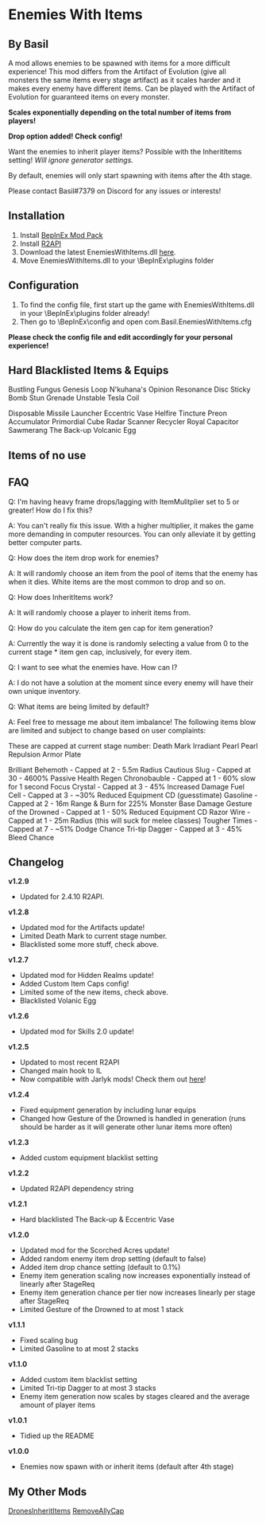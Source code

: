 # Enemies With Items
## By Basil
A mod allows enemies to be spawned with items for a more difficult experience!
This mod differs from the Artifact of Evolution (give all monsters the same items every stage artifact) as it scales harder and it makes every enemy have different items.
Can be played with the Artifact of Evolution for guaranteed items on every monster.

**Scales exponentially depending on the total number of items from players!**

**Drop option added! Check config!**

Want the enemies to inherit player items? Possible with the InheritItems setting!
*Will ignore generator settings.*

By default, enemies will only start spawning with items after the 4th stage.

Please contact Basil#7379 on Discord for any issues or interests!

## Installation
1. Install [BepInEx Mod Pack](https://thunderstore.io/package/bbepis/BepInExPack/)
2. Install [R2API](https://thunderstore.io/package/tristanmcpherson/R2API/)
3. Download the latest EnemiesWithItems.dll [here](https://thunderstore.io/package/BasilPanda/EnemiesWithItems/).
4. Move EnemiesWithItems.dll to your \BepInEx\plugins folder

## Configuration

1. To find the config file, first start up the game with EnemiesWithItems.dll in your \BepInEx\plugins folder already!
2. Then go to \BepInEx\config and open com.Basil.EnemiesWithItems.cfg

**Please check the config file and edit accordingly for your personal experience!**

## Hard Blacklisted Items & Equips

Bustling Fungus
Genesis Loop
N'kuhana's Opinion
Resonance Disc
Sticky Bomb
Stun Grenade
Unstable Tesla Coil

Disposable Missile Launcher
Eccentric Vase
Helfire Tincture
Preon Accumulator
Primordial Cube
Radar Scanner
Recycler
Royal Capacitor
Sawmerang
The Back-up
Volcanic Egg

## Items of no use


## FAQ

Q: I'm having heavy frame drops/lagging with ItemMulitplier set to 5 or greater! How do I fix this?

A: You can't really fix this issue. With a higher multiplier, it makes the game more demanding in computer resources. You can only alleviate it by getting better computer parts. 

Q: How does the item drop work for enemies?

A: It will randomly choose an item from the pool of items that the enemy has when it dies. White items are the most common to drop and so on.

Q: How does InheritItems work?

A: It will randomly choose a player to inherit items from.

Q: How do you calculate the item gen cap for item generation?

A: Currently the way it is done is randomly selecting a value from 0 to the current stage * item gen cap, inclusively, for every item.

Q: I want to see what the enemies have. How can I?

A: I do not have a solution at the moment since every enemy will have their own unique inventory.

Q: What items are being limited by default?

A: Feel free to message me about item imbalance! 
The following items blow are limited and subject to change based on user complaints:

These are capped at current stage number:
Death Mark
Irradiant Pearl
Pearl
Repulsion Armor Plate

Brilliant Behemoth - Capped at 2 - 5.5m Radius
Cautious Slug - Capped at 30 - 4600% Passive Health Regen
Chronobauble - Capped at 1 - 60% slow for 1 second
Focus Crystal - Capped at 3 - 45% Increased Damage
Fuel Cell - Capped at 3 - ~30% Reduced Equipment CD (guesstimate)
Gasoline - Capped at 2 - 16m Range & Burn for 225% Monster Base Damage
Gesture of the Drowned - Capped at 1 - 50% Reduced Equipment CD
Razor Wire - Capped at 1 - 25m Radius (this will suck for melee classes)
Tougher Times - Capped at 7 - ~51% Dodge Chance
Tri-tip Dagger - Capped at 3 - 45% Bleed Chance

## Changelog

**v1.2.9**

- Updated for 2.4.10 R2API.

**v1.2.8**

- Updated mod for the Artifacts update!
- Limited Death Mark to current stage number.
- Blacklisted some more stuff, check above.

**v1.2.7**

- Updated mod for Hidden Realms update!
- Added Custom Item Caps config!
- Limited some of the new items, check above.
- Blacklisted Volanic Egg

**v1.2.6**

- Updated mod for Skills 2.0 update!

**v1.2.5**

- Updated to most recent R2API
- Changed main hook to IL
- Now compatible with Jarlyk mods! Check them out [here](https://thunderstore.io/package/Jarlyk/)! 

**v1.2.4**

- Fixed equipment generation by including lunar equips
- Changed how Gesture of the Drowned is handled in generation (runs should be harder as it will generate other lunar items more often)

**v1.2.3**

- Added custom equipment blacklist setting

**v1.2.2**

- Updated R2API dependency string

**v1.2.1**

- Hard blacklisted The Back-up & Eccentric Vase

**v1.2.0**

- Updated mod for the Scorched Acres update!
- Added random enemy item drop setting (default to false)
- Added item drop chance setting (default to 0.1%)
- Enemy item generation scaling now increases exponentially instead of linearly after StageReq
- Enemy item generation chance per tier now increases linearly per stage after StageReq
- Limited Gesture of the Drowned to at most 1 stack

**v1.1.1**

- Fixed scaling bug
- Limited Gasoline to at most 2 stacks

**v1.1.0**

- Added custom item blacklist setting
- Limited Tri-tip Dagger to at most 3 stacks
- Enemy item generation now scales by stages cleared and the average amount of player items

**v1.0.1**

- Tidied up the README

**v1.0.0**

- Enemies now spawn with or inherit items (default after 4th stage)

## My Other Mods

[DronesInheritItems](https://thunderstore.io/package/BasilPanda/DronesInheritItems/)
[RemoveAllyCap](https://thunderstore.io/package/BasilPanda/RemoveAllyCap/)